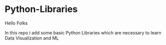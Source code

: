 # Python-Libraries

Hello Folks 

In this repo i add some basic Python Libraries which are necessary to learn Data Visualization and ML
